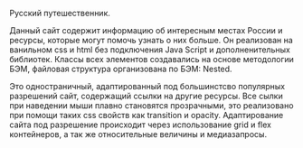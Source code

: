 Русский путешественник.

Данный сайт содержит информацию об интересным местах России и ресурсы, которые могут помочь узнать о них больше.
Он реализован на ванильном css и html без подключения Java Script и дополненительных библиотек.
Классы всех элементов создавались на основе методологии БЭМ, файловая структура организована по БЭМ: Nested.

Это одностраничный, адаптированный под большинстсво популярных разрешений сайт, содержащий ссылки на другие ресурсы. 
Все сылки при наведении мыши плавно становятся прозрачными, 
это реализовано при помощи таких css свойств как transition и opacity.
Адаптирование сайта под разрешение происходит через использование grid и flex контейнеров, а так же относительные величины и медиазапросы.
